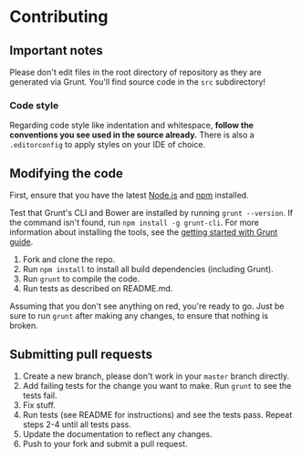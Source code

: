 # Contributing

## Important notes
Please don't edit files in the root directory of repository as they are generated via Grunt. You'll find source code in the `src` subdirectory!

### Code style
Regarding code style like indentation and whitespace, **follow the conventions you see used in the source already.** There is also a `.editorconfig` to apply styles on your IDE of choice.

## Modifying the code
First, ensure that you have the latest [Node.js](http://nodejs.org/) and [npm](http://npmjs.org/) installed.

Test that Grunt's CLI and Bower are installed by running `grunt --version`. If the command isn't found, run `npm install -g grunt-cli`. For more information about installing the tools, see the [getting started with Grunt guide](http://gruntjs.com/getting-started).

1. Fork and clone the repo.
1. Run `npm install` to install all build dependencies (including Grunt).
1. Run `grunt` to compile the code.
1. Run tests as described on README.md.

Assuming that you don't see anything on red, you're ready to go. Just be sure to run `grunt` after making any changes, to ensure that nothing is broken.

## Submitting pull requests

1. Create a new branch, please don't work in your `master` branch directly.
1. Add failing tests for the change you want to make. Run `grunt` to see the tests fail.
1. Fix stuff.
1. Run tests (see README for instructions) and see the tests pass. Repeat steps 2-4 until all tests pass.
1. Update the documentation to reflect any changes.
1. Push to your fork and submit a pull request.
